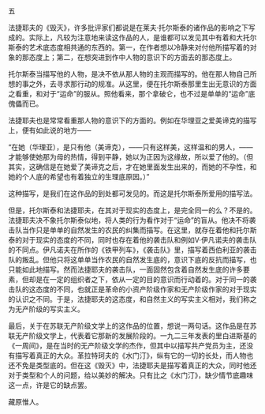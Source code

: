 五

  

法捷耶夫的《毁灭》，许多批评家们都说是在莱夫·托尔斯泰的诸作品的影响之下写成的。实际上，凡较为注意地来读这作品的人，是谁都可以发见其中有着和大托尔斯泰的艺术底态度相共通的东西的。第一，在作者想以冷静来对付他所描写着的对象的那态度上；第二，在想突进到作中人物的意识下的方面去的那态度上。

托尔斯泰当描写他的人物，是决不依从那人物的主观而描写的。他在那人物自己所想的事之外，去寻求那行动的规准。从这里，便在托尔斯泰那里生出无意识的方面之看重，和对于“运命”的服从。照他看来，那个拿破仑，也不过是单单的“运命”底傀儡而已。

法捷耶夫也是常常看重那人物的意识下的方面的。例如在华理亚之爱美谛克的描写上，便有如此说的地方——

“在她（华理亚），是只有他（美谛克），——只有这样美，这样温和的男人，——才能够使她那为母的热情，得到平静，她以为正因为这缘故，所以爱了他的。（但其实，这确信是在她爱了美谛克之后，才在她里面发生出来的，而她的不孕性，和她的个人底的希望也有着独立的生理底原因。）”

这种描写，是我们在这作品的到处都可发见的。而这是托尔斯泰所爱用的描写法。

但是，托尔斯泰和法捷耶夫，在其对于现实的态度上，是完全同一的么？不是的。法捷耶夫决不象托尔斯泰似地，将人类的行为看作对于“运命”的盲从。他决不将袭击队当作只是单单的自然发生的农民的纠集而描写。在这里，就存在着他和托尔斯泰的对于现实的态度的不同，同时也存在着他的袭击队和例如V·伊凡诺夫的袭击队的不同点。伊凡诺夫在所作的《铁甲列车》，《袭击队》里，描写着西伯利亚的袭击队的叛乱。但他只将这单单当作农民的自然发生底的，意识下底的反抗而描写，也只能如此地描写。然而法捷耶夫的袭击队，一面固然包含着自然发生底的许多要素，但却是在一定的组织者之下，依从一定的目的意识而行动着的。对于同一的袭击队的这态度的不同，也就正是革命的小资产阶级作家和无产阶级作家的对于现实的认识之不同。于是，法捷耶夫的这态度，和自然主义的写实主义相对，我们称之为无产阶级的写实主义。

最后，关于在苏联无产阶级文学上的这作品的位置，想说一两句话。这作品是在苏联无产阶级文学上，代表着它那新的发展阶段的。一九二三年发表的里白进斯基的《一周间》，是在当时的无产阶级文学的杰作，但其中以描写共产党员为主，还没有描写着真正的大众。革拉特珂夫的《水门汀》，纵有它的一切的长处，而人物也还不免是类型底的。但在这《毁灭》中，法捷耶夫是描写着真正的大众，同时他还对于类型和个人的问题，给以美妙的解决。只有比之《水门汀》，缺少情节底趣味这一点，许是它的缺点罢。

藏原惟人。